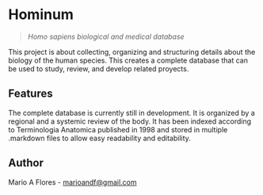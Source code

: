 # Hominum
>*Homo sapiens biological and medical database*

This project is about collecting, organizing and structuring details about the biology of the human species. This creates a complete database that can be used to study, review, and develop related proyects.

## Features

The complete database is currently still in development. It is organized by a regional and a systemic review of the body. It has been indexed according to Terminologia Anatomica published in 1998 and stored in multiple .markdown files to allow easy readability and editability.

## Author

Mario A Flores - marioandf@gmail.com

